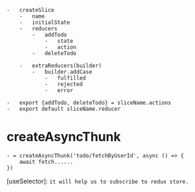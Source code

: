     -   createSlice
        -   name
        -   initialState
        -   reducers
            -   addTodo
                -   state
                -   action
            -   deleteTodo

        -   extraReducers(builder)
            -   builder.addCase
                -   fulfilled
                -   rejected
                -   error

    -   export {addTodo, deleteTodo} = sliceName.actions
    -   export default sliceName.reducer

# createAsyncThunk

    - = createAsyncThunk('todo/fetchByUserId', async () => {
        await fetch......
    })

[useSelector]: `it will help us to subscribe to redux store.`
